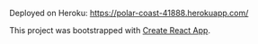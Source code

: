 Deployed on Heroku: https://polar-coast-41888.herokuapp.com/

This project was bootstrapped with [Create React App](https://github.com/facebookincubator/create-react-app).
